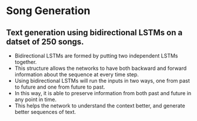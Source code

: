 # Song Generation

## Text generation using bidirectional LSTMs on a datset of 250 songs. 

- Bidirectional LSTMs are formed by putting two independent LSTMs together. 
- This structure allows the networks to have both backward and forward information about the sequence at every time step.
- Using bidirectional LSTMs will run the inputs in two ways, one from past to future and one from future to past.
- In this way, it is able to preserve information from both past and future in any point in time.
- This helps the network to understand the context better, and generate better sequences of text. 
